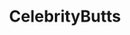 ---
title: CelebrityButts
crosslinks:
- livven
- WatchItForThePlot
- WrestleWithThePlot
- ArianaGrande
- arielwinter
- smoothslowmo_nsfw
- HottestFemaleAthletes
- ClaireGerhardstein
- TaylorSwiftBum
- ElsieHewitt
- jpegsthatendtoosoon
- ShayMitchell
- Daphne_Joy
- iliza
- TamaraThorne
- MadalinaDianaGhenea
- Kyra_Santoro
- TaylorSwiftsLegs
- stellahudgens
- RotationGirls
---